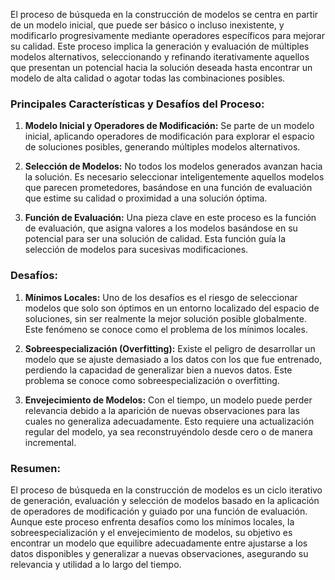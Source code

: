 El proceso de búsqueda en la construcción de modelos se centra en partir de un modelo inicial, que puede ser básico o incluso inexistente, y modificarlo progresivamente mediante operadores específicos para mejorar su calidad. Este proceso implica la generación y evaluación de múltiples modelos alternativos, seleccionando y refinando iterativamente aquellos que presentan un potencial hacia la solución deseada hasta encontrar un modelo de alta calidad o agotar todas las combinaciones posibles.

### Principales Características y Desafíos del Proceso:

1. **Modelo Inicial y Operadores de Modificación:** Se parte de un modelo inicial, aplicando operadores de modificación para explorar el espacio de soluciones posibles, generando múltiples modelos alternativos.
    
2. **Selección de Modelos:** No todos los modelos generados avanzan hacia la solución. Es necesario seleccionar inteligentemente aquellos modelos que parecen prometedores, basándose en una función de evaluación que estime su calidad o proximidad a una solución óptima.
    
3. **Función de Evaluación:** Una pieza clave en este proceso es la función de evaluación, que asigna valores a los modelos basándose en su potencial para ser una solución de calidad. Esta función guía la selección de modelos para sucesivas modificaciones.
    

### Desafíos:

1. **Mínimos Locales:** Uno de los desafíos es el riesgo de seleccionar modelos que solo son óptimos en un entorno localizado del espacio de soluciones, sin ser realmente la mejor solución posible globalmente. Este fenómeno se conoce como el problema de los mínimos locales.
    
2. **Sobreespecialización (Overfitting):** Existe el peligro de desarrollar un modelo que se ajuste demasiado a los datos con los que fue entrenado, perdiendo la capacidad de generalizar bien a nuevos datos. Este problema se conoce como sobreespecialización o overfitting.
    
3. **Envejecimiento de Modelos:** Con el tiempo, un modelo puede perder relevancia debido a la aparición de nuevas observaciones para las cuales no generaliza adecuadamente. Esto requiere una actualización regular del modelo, ya sea reconstruyéndolo desde cero o de manera incremental.
    

### Resumen:

El proceso de búsqueda en la construcción de modelos es un ciclo iterativo de generación, evaluación y selección de modelos basado en la aplicación de operadores de modificación y guiado por una función de evaluación. Aunque este proceso enfrenta desafíos como los mínimos locales, la sobreespecialización y el envejecimiento de modelos, su objetivo es encontrar un modelo que equilibre adecuadamente entre ajustarse a los datos disponibles y generalizar a nuevas observaciones, asegurando su relevancia y utilidad a lo largo del tiempo.